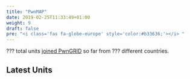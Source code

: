 ```yaml
---
title: "PwnMAP"
date: 2019-02-25T11:33:49+01:00
weight: 9
draft: false
pre: "<i class='fas fa-globe-europe' style='color:#b33636;'></i> "
---
```


<span id="unitstotal">???</span> total units <a href="/configuration/#set-your-pwngrid-intro-pwnagotchis-on-the-pwngrid-preferences">joined PwnGRID</a> so far from <span id="unitscountries">???</span> different countries.

<div id="unitsmap"></div>

## Latest Units

<ul id="unitslist"></ul>